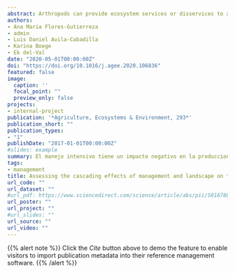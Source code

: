 ```yaml
---
abstract: Arthropods can provide ecosystem services or disservices to agricultural systems. Whereas herbivores can cause substantial crop losses, natural enemies can offer pest regulation services that otherwise would be difficult to obtain. Two major factors affecting arthropod communities within plantations are farming practices and surrounding landscape. Previous studies have shown that natural enemies are less abundant in plantations within simplified landscapes and intense management practices, while herbivores do not always respond to these factors. Given the different roles of arthropods in plantations, we assessed the cascading effects that the surrounding landscape and different management practices can have on different arthropod guilds in papaya plantations, ultimately affecting plant damage and fruit production. A piecewise structural equation model was used to assess the direct and indirect effects of management practices and landscape upon herbivores and their natural enemies, and their cascading effects on papaya leaf damage and fruit production. We studied 11 papaya plantations in the surroundings of a tropical dry forest (TDF) in Jalisco, Mexico. The model indicated that there is a decrease of natural enemies with intensive conventional management, which had no effect on pest abundance. Furthermore, surrounding landscape had an effect on pest abundance and not on predators, but this effect was different between seasons. Even when pest abundance explained crop damage, this was not reflected on fruit production. Crop yield was explained by management practices, available phosphorus in soil and by the abundance of natural enemies.
authors:
- Ana Maria Flores-Gutierreza
- admin 
- Luis Daniel Avila-Cabadilla
- Karina Boege 
- Ek del-Val 
date: "2020-05-01T00:00:00Z"
doi: "https://doi.org/10.1016/j.agee.2020.106836"
featured: false
image:
  caption: ''
  focal_point: ""
  preview_only: false
projects:
- internal-project
publication: '*Agriculture, Ecosystems & Environment, 293*'
publication_short: ""
publication_types:
- "1"
publishDate: "2017-01-01T00:00:00Z"
#slides: example
summary: El manejo intensivo tiene un impacto negativo en la produccion de papaya y sus enemigos naturales.
tags:
- management
title: Assessing the cascading effects of management and landscape on the arthropod guilds occurring in papaya plantations
url_code: ""
url_dataset: ""
#url_pdf: https://www.sciencedirect.com/science/article/abs/pii/S0167880920300219
url_poster: ""
url_project: ""
#url_slides: ""
url_source: ""
url_video: ""
---
```


{{% alert note %}}
Click the *Cite* button above to demo the feature to enable visitors to import publication metadata into their reference management software.
{{% /alert %}}

